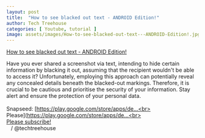 ```yaml
---
layout: post
title:  "How to see blacked out text - ANDROID Edition!"
author: Tech Treehouse
categories: [ Youtube, tutorial ]
image: assets/images/How-to-see-blacked-out-text---ANDROID-Edition!.jpg
---
```


[How to see blacked out text - ANDROID Edition!](https://youtube.com/watch?v=3cQBngElXSo)

Have you ever shared a screenshot via text, intending to hide certain information by blacking it out, assuming that the recipient wouldn't be able to access it? Unfortunately, employing this approach can potentially reveal any concealed details beneath the blacked-out markings. Therefore, it is crucial to be cautious and prioritise the security of your information. Stay alert and ensure the protection of your personal data.<br><br>Snapseed: [https://play.google.com/store/apps/de...<br><br>Please](https://play.google.com/store/apps/de...<br><br>[Please subscribe!](https://youtube.com/techtreehouse/?sub_confirmation=1)<br>   / @techtreehouse
